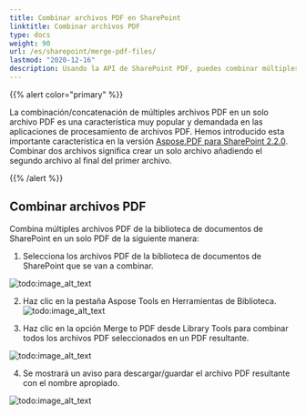 ```yaml
---
title: Combinar archivos PDF en SharePoint
linktitle: Combinar archivos PDF
type: docs
weight: 90
url: /es/sharepoint/merge-pdf-files/
lastmod: "2020-12-16"
description: Usando la API de SharePoint PDF, puedes combinar múltiples archivos PDF de la biblioteca de documentos de SharePoint en un solo PDF.
---
```


{{% alert color="primary" %}}

La combinación/concatenación de múltiples archivos PDF en un solo archivo PDF es una característica muy popular y demandada en las aplicaciones de procesamiento de archivos PDF. Hemos introducido esta importante característica en la versión [Aspose.PDF para SharePoint 2.2.0](https://releases.aspose.com/pdf/sharepoint/new-releases/aspose.pdf-for-sharepoint-2.2.0/). Combinar dos archivos significa crear un solo archivo añadiendo el segundo archivo al final del primer archivo.

{{% /alert %}}

## **Combinar archivos PDF**

Combina múltiples archivos PDF de la biblioteca de documentos de SharePoint en un solo PDF de la siguiente manera:

1.  Selecciona los archivos PDF de la biblioteca de documentos de SharePoint que se van a combinar.

![todo:image_alt_text](merge-pdf-files_1.png)

2.  Haz clic en la pestaña Aspose Tools en Herramientas de Biblioteca.
![todo:image_alt_text](merge-pdf-files_2.png)

3. Haz clic en la opción Merge to PDF desde Library Tools para combinar todos los archivos PDF seleccionados en un PDF resultante.

![todo:image_alt_text](merge-pdf-files_3.png)

4. Se mostrará un aviso para descargar/guardar el archivo PDF resultante con el nombre apropiado.

![todo:image_alt_text](merge-pdf-files_4.png)